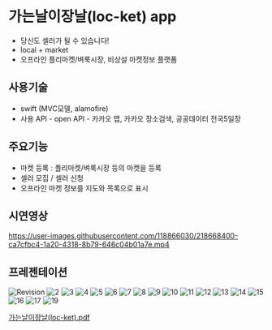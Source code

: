# 가는날이장날(loc-ket) app
- 당신도 셀러가 될 수 있습니다!
- local + market 
- 오프라인 플리마켓/벼룩시장, 비상설 마켓정보 플랫폼

## 사용기술
- swift (MVC모델, alamofire)
- 사용 API - open API - 카카오 맵, 카카오 장소검색, 공공데이터 전국5일장

## 주요기능 
- 마켓 등록 : 플리마켓/벼룩시장 등의 마켓을 등록
- 셀러 모집 / 셀러 신청
- 오프라인 마켓 정보를 지도와 목록으로 표시

## 시연영상
https://user-images.githubusercontent.com/118866030/218668400-ca7cfbc4-1a20-4318-8b79-646c04b01a7e.mp4

## 프레젠테이션 
![Revision](https://user-images.githubusercontent.com/118866030/218669743-427ddb48-2638-4009-9c9c-a71f43705434.jpg)
![2](https://user-images.githubusercontent.com/118866030/218669623-262fc50e-2ed6-43e0-89c3-f656a50d6668.jpg)
![3](https://user-images.githubusercontent.com/118866030/218669630-649951b7-fe14-4027-b05f-8fbf21461d8f.jpg)
![4](https://user-images.githubusercontent.com/118866030/218669632-dd8d6144-a371-4733-b1ce-b1060596f081.jpg)
![5](https://user-images.githubusercontent.com/118866030/218669633-8776dd99-e4f3-4ee6-8dff-555344f8bf1c.jpg)
![6](https://user-images.githubusercontent.com/118866030/218669635-e6d2d72c-ac91-43f0-8ead-6dfc1daedbae.jpg)
![7](https://user-images.githubusercontent.com/118866030/218669637-454b7070-cee9-4da8-9939-555b6db7d689.jpg)
![8](https://user-images.githubusercontent.com/118866030/218669640-20c4a91d-1f6d-408e-acd3-5d8d1f21173b.jpg)
![9](https://user-images.githubusercontent.com/118866030/218669641-8372fc16-935a-4209-a8a2-12869cc2cc22.jpg)
![10](https://user-images.githubusercontent.com/118866030/218669646-a118f2c6-caf7-4d21-8d36-050fca2c98d0.jpg)
![11](https://user-images.githubusercontent.com/118866030/218669648-6197b92f-6dd5-47c3-a97f-982b17a7d04f.jpg)
![12](https://user-images.githubusercontent.com/118866030/218669650-01c9e3c4-15ea-49aa-a5c0-58322525c7e8.jpg)
![13](https://user-images.githubusercontent.com/118866030/218669652-90a53fea-3c22-43ec-932b-4ea0dc2fa892.jpg)
![14](https://user-images.githubusercontent.com/118866030/218669658-20bbc8de-1271-4689-8fd5-66486fb35640.jpg)
![15](https://user-images.githubusercontent.com/118866030/218669660-b1e59e58-06ee-4a14-8f7d-2943815a0ec7.jpg)
![16](https://user-images.githubusercontent.com/118866030/218669665-043c3291-7ca4-456c-8468-6d823129c202.jpg)
![17](https://user-images.githubusercontent.com/118866030/218669668-33ee698d-33d0-4304-918d-d8792efcf0d0.jpg)
![19](https://user-images.githubusercontent.com/118866030/218669673-61ac28f9-1508-421e-a45e-fb8db7b66bde.jpg)

[가는날이장날(loc-ket).pdf](https://github.com/NA-anna/locket-app-front/files/10729852/loc-ket.pdf)

